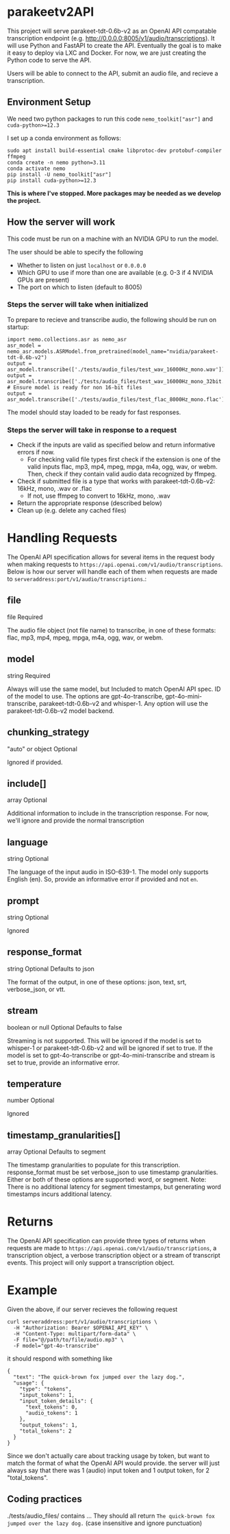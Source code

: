 # parakeetv2API

This project will serve parakeet-tdt-0.6b-v2 as an OpenAI API compatable transcription endpoint (e.g. http://0.0.0.0:8005/v1/audio/transcriptions). It will use Python and FastAPI to create the API. Eventually the goal is to make it easy to deploy via LXC and Docker. For now, we are just creating the Python code to serve the API. 

Users will be able to connect to the API, submit an audio file, and recieve a transcription. 

## Environment Setup

We need two python packages to run this code `nemo_toolkit["asr"]` and `cuda-python>=12.3`

I set up a conda environment as follows:

```
sudo apt install build-essential cmake libprotoc-dev protobuf-compiler ffmpeg
conda create -n nemo python=3.11
conda activate nemo
pip install -U nemo_toolkit["asr"]
pip install cuda-python>=12.3
```

**This is where I've stopped. More packages may be needed as we develop the project.**

## How the server will work

This code must be run on a machine with an NVIDIA GPU to run the model. 

The user should be able to specify the following

- Whether to listen on just `localhost` or `0.0.0.0`
- Which GPU to use if more than one are available (e.g. 0-3 if 4 NVIDIA GPUs are present)
- The port on which to listen (default to 8005)


### Steps the server will take when initialized

To prepare to recieve and transcribe audio, the following should be run on startup:

```
import nemo.collections.asr as nemo_asr
asr_model = nemo_asr.models.ASRModel.from_pretrained(model_name="nvidia/parakeet-tdt-0.6b-v2")
output = asr_model.transcribe(['./tests/audio_files/test_wav_16000Hz_mono.wav'])
output = asr_model.transcribe(['./tests/audio_files/test_wav_16000Hz_mono_32bit.wav']) # Ensure model is ready for non 16-bit files
output = asr_model.transcribe(['./tests/audio_files/test_flac_8000Hz_mono.flac'])
```

The model should stay loaded to be ready for fast responses.

### Steps the server will take in response to a request

- Check if the inputs are valid as specified below and return informative errors if now. 
    - For checking valid file types first check if the extension is one of the valid inputs flac, mp3, mp4, mpeg, mpga, m4a, ogg, wav, or webm. Then, check if they contain valid audio data recognized by ffmpeg.
- Check if submitted file is a type that works with parakeet-tdt-0.6b-v2: 16kHz, mono, .wav or .flac
    - If not, use ffmpeg to convert to 16kHz, mono, .wav
- Return the appropriate response (described below)
- Clean up (e.g. delete any cached files)

# Handling Requests

The OpenAI API specification allows for several items in the request body when making requests to `https://api.openai.com/v1/audio/transcriptions`. Below is how our server will handle each of them when requests are made to `serveraddress:port/v1/audio/transcriptions`.:

## file 

file
Required

The audio file object (not file name) to transcribe, in one of these formats: flac, mp3, mp4, mpeg, mpga, m4a, ogg, wav, or webm.

## model

string
Required

Always will use the same model, but Included to match OpenAI API spec. ID of the model to use. The options are gpt-4o-transcribe, gpt-4o-mini-transcribe, parakeet-tdt-0.6b-v2 and whisper-1. Any option will use the parakeet-tdt-0.6b-v2 model backend. 

## chunking_strategy

"auto" or object
Optional

Ignored if provided.

## include[]

array
Optional

Additional information to include in the transcription response. For now, we'll ignore and provide the normal transcription

## language

string
Optional

The language of the input audio in ISO-639-1. The model only supports English (en). So, provide an informative error if provided and not `en`.

## prompt

string
Optional

Ignored

## response_format

string
Optional
Defaults to json

The format of the output, in one of these options: json, text, srt, verbose_json, or vtt.

## stream

boolean or null
Optional
Defaults to false

Streaming is not supported. This will be ignored if the model is set to  whisper-1 or parakeet-tdt-0.6b-v2 and will be ignored if set to true. If the model is set to gpt-4o-transcribe or gpt-4o-mini-transcribe and stream is set to true, provide an informative error.

## temperature

number
Optional

Ignored

## timestamp_granularities[]

array
Optional
Defaults to segment

The timestamp granularities to populate for this transcription. response_format must be set verbose_json to use timestamp granularities. Either or both of these options are supported: word, or segment. Note: There is no additional latency for segment timestamps, but generating word timestamps incurs additional latency.

# Returns

The OpenAI API specification can provide three types of returns when requests are made to `https://api.openai.com/v1/audio/transcriptions`, a transcription object, a verbose transcription object or a stream of transcript events. This project will only support a transcription object. 

# Example

Given the above, if our server recieves the following request

```
curl serveraddress:port/v1/audio/transcriptions \
  -H "Authorization: Bearer $OPENAI_API_KEY" \
  -H "Content-Type: multipart/form-data" \
  -F file="@/path/to/file/audio.mp3" \
  -F model="gpt-4o-transcribe"
```

it should respond with something like 

```
{
  "text": "The quick-brown fox jumped over the lazy dog.",
  "usage": {
    "type": "tokens",
    "input_tokens": 1,
    "input_token_details": {
      "text_tokens": 0,
      "audio_tokens": 1
    },
    "output_tokens": 1,
    "total_tokens": 2
  }
}
```

Since we don't actually care about tracking usage by token, but want to match the format of what the OpenAI API would provide. the server will just always say that there was 1 (audio) input token and 1 output token, for 2 "total_tokens".


## Coding practices

./tests/audio_files/ contains ... They should all return `The quick-brown fox jumped over the lazy dog.` (case insensitive and ignore punctuation)